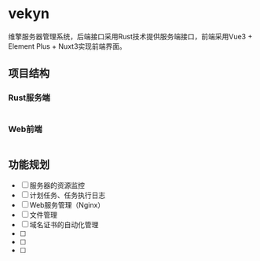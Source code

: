 # vekyn

维擎服务器管理系统，后端接口采用Rust技术提供服务端接口，前端采用Vue3 + Element Plus + Nuxt3实现前端界面。

## 项目结构

### Rust服务端
```
```

### Web前端
```
```

## 功能规划

- [ ] 服务器的资源监控
- [ ] 计划任务、任务执行日志
- [ ] Web服务管理（Nginx）
- [ ] 文件管理
- [ ] 域名证书的自动化管理
- [ ]
- [ ]
- [ ]
